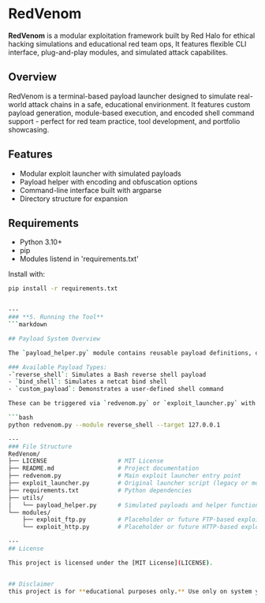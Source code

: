 # RedVenom

**RedVenom** is a modular exploitation framework built by Red Halo for ethical hacking simulations and educational red team ops, It features flexible CLI interface, plug-and-play modules, and simulated attack capabilites.




## Overview 
RedVenom is a terminal-based payload launcher designed to simulate real-world attack chains in a safe, educational envirionment. It features custom payload generation, module-based execution, and encoded shell command support - perfect for red team practice, tool development, and portfolio showcasing.


## Features
- Modular exploit launcher with simulated payloads
- Payload helper with encoding and obfuscation options
- Command-line interface built with argparse
- Directory structure for expansion


## Requirements
- Python 3.10+
- pip
- Modules listend in 'requirements.txt'

Install with:
```bash
pip install -r requirements.txt


---
### **5. Running the Tool**
```markdown

## Payload System Overview

The `payload_helper.py` module contains reusable payload definitions, descriptions, and simulation logic.

### Available Payload Types:
-`reverse_shell`: Simulates a Bash reverse shell payload
- `bind_shell`: Simulates a netcat bind shell
- `custom_payload`: Demonstrates a user-defined shell command

These can be triggered via `redvenom.py` or `exploit_launcher.py` with:

```bash
python redvenom.py --module reverse_shell --target 127.0.0.1

---
### File Structure
RedVenom/
├── LICENSE                    # MIT License
├── README.md                  # Project documentation
├── redvenom.py                # Main exploit launcher entry point
├── exploit_launcher.py        # Original launcher script (legacy or modular core)
├── requirements.txt           # Python dependencies
├── utils/
│   └── payload_helper.py      # Simulated payloads and helper functions
└── modules/
    ├── exploit_ftp.py         # Placeholder or future FTP-based exploit module
    └── exploit_http.py        # Placeholder or future HTTP-based exploit module

---
## License

This project is licensed under the [MIT License](LICENSE).


## Disclaimer
this project is for **educational purposes only.** Use only on system you own or have explicit permission to test


 
